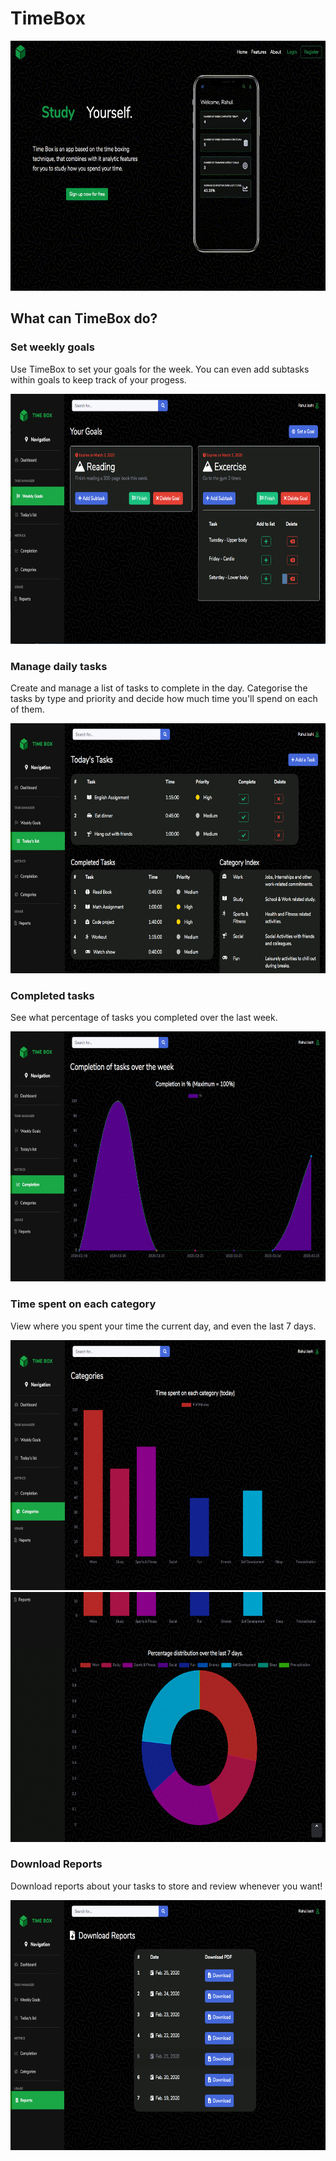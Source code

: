 # TimeBox
<p align="center">
  <img src="demo/intro.gif" height=400px>
</p>

## What can TimeBox do?

### Set weekly goals
Use TimeBox to set your goals for the week. You can even add subtasks within goals to keep track of your progess.
<p align="center">
  <img src="demo/goals.png" height=400px>
</p>

### Manage daily tasks

Create and manage a list of tasks to complete in the day. Categorise the tasks by type and priority and decide how much time you'll spend on each of them.
<p align="center">
  <img src="demo/today.png" height=400px >
</p>

### Completed tasks

See what percentage of tasks you completed over the last week.
<p align="center">
  <img src="demo/completion.png" height=400px>
</p>

### Time spent on each category

View where you spent your time the current day, and even the last 7 days.
<p align="center">
  <img src="demo/category1.png" height=400px>
  <img src="demo/category2.png" height=400px>
</p>

### Download Reports

Download reports about your tasks to store and review whenever you want!
<p align="center">
  <img src="demo/reports.png" height=400px>
</p>
